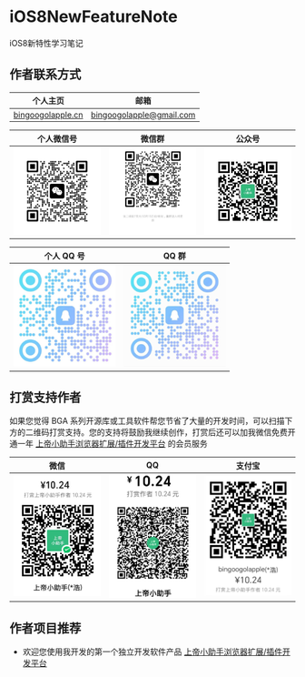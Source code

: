 # iOS8NewFeatureNote

iOS8新特性学习笔记

## 作者联系方式

| 个人主页 | 邮箱 |
| ------------- | ------------ |
| <a  href="https://www.bingoogolapple.cn" target="_blank">bingoogolapple.cn</a>  | <a href="mailto:bingoogolapple@gmail.com" target="_blank">bingoogolapple@gmail.com</a> |

| 个人微信号 | 微信群 | 公众号 |
| ------------ | ------------ | ------------ |
| <img width="180" alt="个人微信号" src="https://github.com/bingoogolapple/bga-god-assistant-config/raw/main/images/BGAQrCode.png"> | <img width="180" alt="微信群" src="https://github.com/bingoogolapple/bga-god-assistant-config/raw/main/images/WeChatGroup1QrCode.jpg"> | <img width="180" alt="公众号" src="https://github.com/bingoogolapple/bga-god-assistant-config/raw/main/images/GongZhongHao.png"> |

| 个人 QQ 号 | QQ 群 |
| ------------ | ------------ |
| <img width="180" alt="个人 QQ 号" src="https://github.com/bingoogolapple/bga-god-assistant-config/raw/main/images/BGAQQQrCode.jpg"> | <img width="180" alt="QQ 群" src="https://github.com/bingoogolapple/bga-god-assistant-config/raw/main/images/QQGroup1QrCode.jpg"> |

## 打赏支持作者

如果您觉得 BGA 系列开源库或工具软件帮您节省了大量的开发时间，可以扫描下方的二维码打赏支持。您的支持将鼓励我继续创作，打赏后还可以加我微信免费开通一年 [上帝小助手浏览器扩展/插件开发平台](https://github.com/bingoogolapple/bga-god-assistant-config) 的会员服务

| 微信 | QQ | 支付宝 |
| ------------- | ------------- | ------------- |
| <img width="180" alt="微信" src="https://github.com/bingoogolapple/bga-god-assistant-config/raw/main/images/donate-wechat.jpg"> | <img width="180" alt="QQ" src="https://github.com/bingoogolapple/bga-god-assistant-config/raw/main/images/donate-qq.jpg"> | <img width="180" alt="支付宝" src="https://github.com/bingoogolapple/bga-god-assistant-config/raw/main/images/donate-alipay.jpg"> |

## 作者项目推荐

* 欢迎您使用我开发的第一个独立开发软件产品 [上帝小助手浏览器扩展/插件开发平台](https://github.com/bingoogolapple/bga-god-assistant-config)
